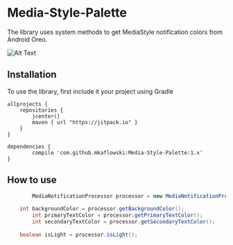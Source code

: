 # Media-Style-Palette

The library uses system methods to get MediaStyle notification colors from Android Oreo.

![Alt Text](https://github.com/mkaflowski/Media-Style-Palette/blob/master/images/demo.gif?raw=true)

## Installation

To use the library, first include it your project using Gradle

    allprojects {
        repositories {
            jcenter()
            maven { url "https://jitpack.io" }
        }
    }

	dependencies {
	        compile 'com.github.mkaflowski:Media-Style-Palette:1.x'
	}
	
## How to use

```java
        MediaNotificationProcessor processor = new MediaNotificationProcessor(this, bitmap); // can use drawable
	
	int backgroundColor = processor.getBackgroundColor();
        int primaryTextColor = processor.getPrimaryTextColor();
        int secondaryTextColor = processor.getSecondaryTextColor();
	
	boolean isLight = processor.isLight();
```
